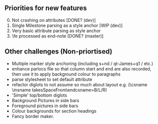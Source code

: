 ## Priorities for new features

0. Not crashing on attributes [DONE? (dev)]
1. Single Milestone parsing as a style anchor [WIP (dev)]
2. Very basic attribute parsing as style anchor
4. \fe processed as end-note [DONE? (master)]

## Other challenges (Non-priortised)
 * Multiple marker style anchoring  (including s+nd / qt-James+q1 /  etc.)
 * enhance parlocs file so that column start and end are also recorded, then use it to apply background colour to paragraphs
 * parse stylesheet to set default attribute
 * refactor diglots to not assume so much about layout e.g. (\csname \insname takesSpaceFrom\endcsname=B/L/R)
 * 'Simple' top/bottom diglots
 * Background Pictures in side bars
 * Foreground pictures in side bars
 * Colour backgrounds for section headings
 * Fancy border maker.

